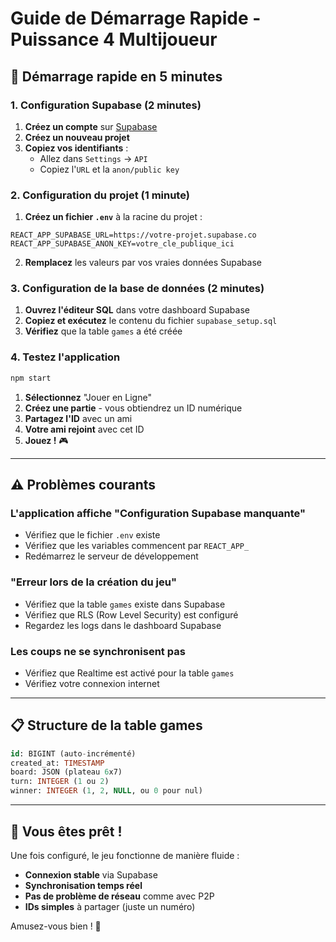 # Guide de Démarrage Rapide - Puissance 4 Multijoueur

## 🚀 Démarrage rapide en 5 minutes

### 1. Configuration Supabase (2 minutes)

1. **Créez un compte** sur [Supabase](https://app.supabase.com/)
2. **Créez un nouveau projet**
3. **Copiez vos identifiants** :
   - Allez dans `Settings` → `API`
   - Copiez l'`URL` et la `anon/public key`

### 2. Configuration du projet (1 minute)

1. **Créez un fichier `.env`** à la racine du projet :

```env
REACT_APP_SUPABASE_URL=https://votre-projet.supabase.co
REACT_APP_SUPABASE_ANON_KEY=votre_cle_publique_ici
```

2. **Remplacez** les valeurs par vos vraies données Supabase

### 3. Configuration de la base de données (2 minutes)

1. **Ouvrez l'éditeur SQL** dans votre dashboard Supabase
2. **Copiez et exécutez** le contenu du fichier `supabase_setup.sql`
3. **Vérifiez** que la table `games` a été créée

### 4. Testez l'application

```bash
npm start
```

1. **Sélectionnez** "Jouer en Ligne"
2. **Créez une partie** - vous obtiendrez un ID numérique
3. **Partagez l'ID** avec un ami
4. **Votre ami rejoint** avec cet ID
5. **Jouez !** 🎮

---

## ⚠️ Problèmes courants

### L'application affiche "Configuration Supabase manquante"

- Vérifiez que le fichier `.env` existe
- Vérifiez que les variables commencent par `REACT_APP_`
- Redémarrez le serveur de développement

### "Erreur lors de la création du jeu"

- Vérifiez que la table `games` existe dans Supabase
- Vérifiez que RLS (Row Level Security) est configuré
- Regardez les logs dans le dashboard Supabase

### Les coups ne se synchronisent pas

- Vérifiez que Realtime est activé pour la table `games`
- Vérifiez votre connexion internet

---

## 📋 Structure de la table games

```sql
id: BIGINT (auto-incrémenté)
created_at: TIMESTAMP
board: JSON (plateau 6x7)
turn: INTEGER (1 ou 2)
winner: INTEGER (1, 2, NULL, ou 0 pour nul)
```

---

## 🎯 Vous êtes prêt !

Une fois configuré, le jeu fonctionne de manière fluide :

- **Connexion stable** via Supabase
- **Synchronisation temps réel**
- **Pas de problème de réseau** comme avec P2P
- **IDs simples** à partager (juste un numéro)

Amusez-vous bien ! 🎉
